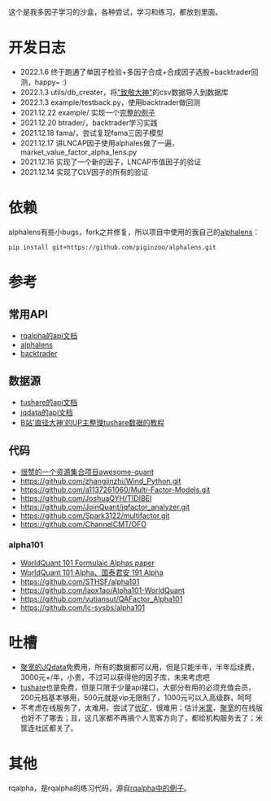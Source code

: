 这个是我多因子学习的沙盒，各种尝试，学习和练习，都放到里面。

# 开发日志
- 2022.1.6 终于跑通了单因子检验+多因子合成+合成因子选股+backtrader回测，happy~ :)
- 2022.1.3 utils/db_creater，将["致敬大神"](https://www.bilibili.com/video/BV1564y1b7PR?p=5)的csv数据导入到数据库
- 2022.1.3 example/testback.py，使用backtrader做回测
- 2021.12.22 example/ 实现一个[完整的例子](example/README.md)
- 2021.12.20 btrader/，backtrader学习实践
- 2021.12.18 fama/，尝试复现fama三因子模型
- 2021.12.17 讲LNCAP因子使用alphales做了一遍，market_value_factor_alpha_lens.py
- 2021.12.16 实现了一个新的因子，LNCAP市值因子的验证
- 2021.12.14 实现了CLV因子的所有的验证

# 依赖
alphalens有些小bugs，fork之并修复，所以项目中使用的我自己的[alphalens](https://github.com/piginzoo/alphalens)：

`pip install git+https://github.com/piginzoo/alphalens.git`

# 参考

## 常用API
- [rqalpha的api文档](https://rqalpha.readthedocs.io/zh_CN/latest/intro/overview.html)
- [alphalens](http://pg.jrj.com.cn/acc/Res/CN_RES/INVEST/2017/12/6/26dee515-a988-4259-915d-e40c6ab28e45.pdf)
- [backtrader](http://backtrader.com.cn/docu/#4)

## 数据源
- [tushare的api文档](https://tushare.pro/document/2?doc_id=95)
- [jqdata的api文档](https://www.joinquant.com/help/api/help#name:Stock)
- [B站'直径大神'的UP主整理tushare数据的教程](https://www.bilibili.com/video/BV1564y1b7PR)

## 代码
- [很赞的一个资源集合项目awesome-quant](https://github.com/thuquant/awesome-quant)
- https://github.com/zhangjinzhi/Wind_Python.git
- https://github.com/a1137261060/Multi-Factor-Models.git
- https://github.com/JoshuaQYH/TIDIBEI
- https://github.com/JoinQuant/jqfactor_analyzer.git
- https://github.com/Spark3122/multifactor.git
- https://github.com/ChannelCMT/OFO

### alpha101
- [WorldQuant 101 Formulaic Alphas paper](https://arxiv.org/pdf/1601.00991.pdf)
- [WorldQuant 101 Alpha、国泰君安 191 Alpha](https://mp.weixin.qq.com/s?__biz=MzAxNTc0Mjg0Mg==&mid=2653290927&idx=1&sn=ecca60811da74967f33a00329a1fe66a)
- https://github.com/STHSF/alpha101
- https://github.com/laox1ao/Alpha101-WorldQuant
- https://github.com/yutiansut/QAFactor_Alpha101
- https://github.com/lc-sysbs/alpha101


# 吐槽
- [聚宽的JQdata](https://www.joinquant.com/data)免费用，所有的数据都可以用，但是只能半年，半年后续费，3000元+/年，小贵，不过可以获得他的因子库，未来考虑吧
- [tushare](https://tushare.pro/)也是免费，但是只限于少量api接口，大部分有用的必须充值会员，200元档基本够用，500元就是vip无限制了，1000元可以入高级群，呵呵
- 不考虑在线服务了，太难用。尝试了[优矿](https://uqer.datayes.com/labs/)，很难用；估计[米筐](ricequant.com)、[聚宽](https://www.joinquant.com/)的在线版也好不了哪去；且，这几家都不再搞个人宽客方向了，都给机构服务去了；米筐连社区都关了。

# 其他
rqalpha，是rqalpha的练习代码，源自[rqalpha中的例子](https://rqalpha.readthedocs.io/zh_CN/latest/intro/tutorial.html)。